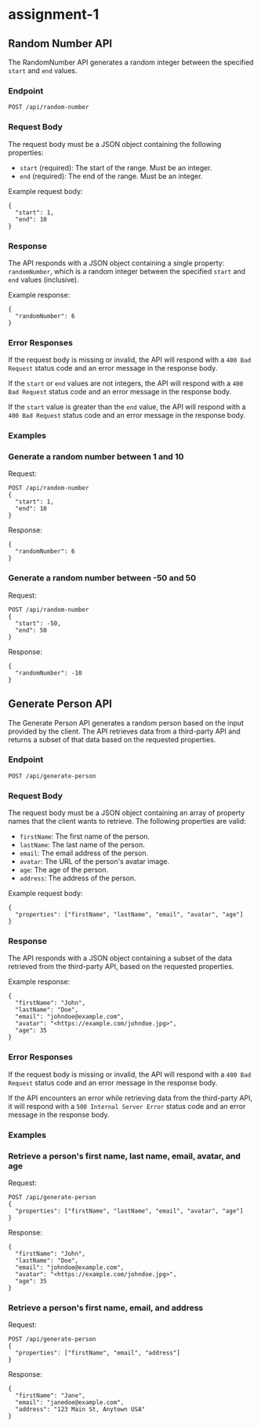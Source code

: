 # assignment-1

## Random Number API

The RandomNumber API generates a random integer between the specified `start` and `end` values.

### Endpoint

```
POST /api/random-number

```

### Request Body

The request body must be a JSON object containing the following properties:

- `start` (required): The start of the range. Must be an integer.
- `end` (required): The end of the range. Must be an integer.

Example request body:

```
{
  "start": 1,
  "end": 10
}

```

### Response

The API responds with a JSON object containing a single property: `randomNumber`, which is a random integer between the specified `start` and `end` values (inclusive).

Example response:

```
{
  "randomNumber": 6
}

```

### Error Responses

If the request body is missing or invalid, the API will respond with a `400 Bad Request` status code and an error message in the response body.

If the `start` or `end` values are not integers, the API will respond with a `400 Bad Request` status code and an error message in the response body.

If the `start` value is greater than the `end` value, the API will respond with a `400 Bad Request` status code and an error message in the response body.

### Examples

### Generate a random number between 1 and 10

Request:

```
POST /api/random-number
{
  "start": 1,
  "end": 10
}

```

Response:

```
{
  "randomNumber": 6
}

```

### Generate a random number between -50 and 50

Request:

```
POST /api/random-number
{
  "start": -50,
  "end": 50
}

```

Response:

```
{
  "randomNumber": -10
}

```

## Generate Person API

The Generate Person API generates a random person based on the input provided by the client. The API retrieves data from a third-party API and returns a subset of that data based on the requested properties.

### Endpoint

```
POST /api/generate-person

```

### Request Body

The request body must be a JSON object containing an array of property names that the client wants to retrieve. The following properties are valid:

- `firstName`: The first name of the person.
- `lastName`: The last name of the person.
- `email`: The email address of the person.
- `avatar`: The URL of the person's avatar image.
- `age`: The age of the person.
- `address`: The address of the person.

Example request body:

```
{
  "properties": ["firstName", "lastName", "email", "avatar", "age"]
}

```

### Response

The API responds with a JSON object containing a subset of the data retrieved from the third-party API, based on the requested properties.

Example response:

```
{
  "firstName": "John",
  "lastName": "Doe",
  "email": "johndoe@example.com",
  "avatar": "<https://example.com/johndoe.jpg>",
  "age": 35
}

```

### Error Responses

If the request body is missing or invalid, the API will respond with a `400 Bad Request` status code and an error message in the response body.

If the API encounters an error while retrieving data from the third-party API, it will respond with a `500 Internal Server Error` status code and an error message in the response body.

### Examples

### Retrieve a person's first name, last name, email, avatar, and age

Request:

```
POST /api/generate-person
{
  "properties": ["firstName", "lastName", "email", "avatar", "age"]
}

```

Response:

```
{
  "firstName": "John",
  "lastName": "Doe",
  "email": "johndoe@example.com",
  "avatar": "<https://example.com/johndoe.jpg>",
  "age": 35
}

```

### Retrieve a person's first name, email, and address

Request:

```
POST /api/generate-person
{
  "properties": ["firstName", "email", "address"]
}

```

Response:

```
{
  "firstName": "Jane",
  "email": "janedoe@example.com",
  "address": "123 Main St, Anytown USA"
}

```
